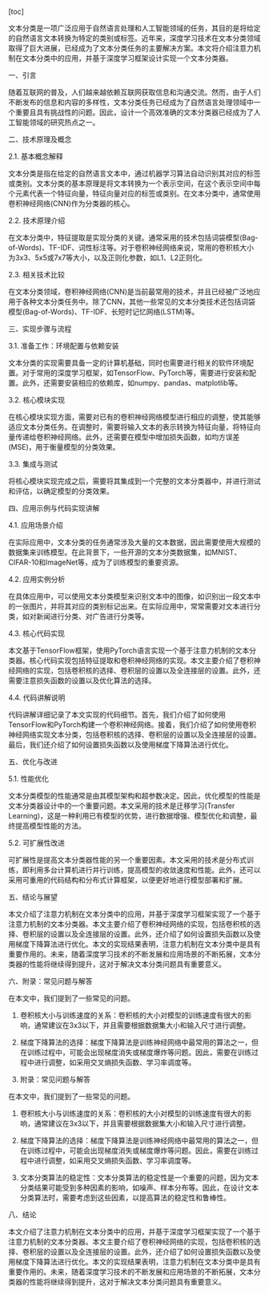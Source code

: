 
[toc]                    
                
                
文本分类是一项广泛应用于自然语言处理和人工智能领域的任务，其目的是将给定的自然语言文本转换为特定的类别或标签。近年来，深度学习技术在文本分类领域取得了巨大进展，已经成为了文本分类任务的主要解决方案。本文将介绍注意力机制在文本分类中的应用，并基于深度学习框架设计实现一个文本分类器。

一、引言

随着互联网的普及，人们越来越依赖互联网获取信息和沟通交流。然而，由于人们不断发布的信息和内容的多样性，文本分类任务已经成为了自然语言处理领域中一个重要且具有挑战性的问题。因此，设计一个高效准确的文本分类器已经成为了人工智能领域的研究热点之一。

二、技术原理及概念

2.1. 基本概念解释

文本分类是指在给定的自然语言文本中，通过机器学习算法自动识别其对应的标签或类别。文本分类的基本原理是将文本转换为一个表示空间，在这个表示空间中每个元素代表一个特征向量，特征向量对应的标签或类别。在文本分类中，通常使用卷积神经网络(CNN)作为分类器的核心。

2.2. 技术原理介绍

在文本分类中，特征提取是实现分类的关键。通常采用的技术包括词袋模型(Bag-of-Words)、TF-IDF、词性标注等。对于卷积神经网络来说，常用的卷积核大小为3x3、5x5或7x7等大小，以及正则化参数，如L1、L2正则化。

2.3. 相关技术比较

在文本分类领域，卷积神经网络(CNN)是当前最常用的技术，并且已经被广泛地应用于各种文本分类任务中。除了CNN，其他一些常见的文本分类技术还包括词袋模型(Bag-of-Words)、TF-IDF、长短时记忆网络(LSTM)等。

三、实现步骤与流程

3.1. 准备工作：环境配置与依赖安装

文本分类的实现需要具备一定的计算机基础，同时也需要进行相关的软件环境配置。对于常用的深度学习框架，如TensorFlow、PyTorch等，需要进行安装和配置。此外，还需要安装相应的依赖库，如numpy、pandas、matplotlib等。

3.2. 核心模块实现

在核心模块实现方面，需要对已有的卷积神经网络模型进行相应的调整，使其能够适应文本分类任务。在调整时，需要将输入文本的表示转换为特征向量，将特征向量传递给卷积神经网络。此外，还需要在模型中增加损失函数，如均方误差(MSE)，用于衡量模型的分类效果。

3.3. 集成与测试

将核心模块实现完成之后，需要将其集成到一个完整的文本分类器中，并进行测试和评估，以确定模型的分类效果。

四、应用示例与代码实现讲解

4.1. 应用场景介绍

在实际应用中，文本分类的任务通常涉及大量的文本数据，因此需要使用大规模的数据集来训练模型。在此背景下，一些开源的文本分类数据集，如MNIST、CIFAR-10和ImageNet等，成为了训练模型的重要资源。

4.2. 应用实例分析

在具体应用中，可以使用文本分类模型来识别文本中的图像，如识别出一段文本中的一张图片，并将其对应的类别标记出来。在实际应用中，常常需要对文本进行分类，如对新闻进行分类、对广告进行分类等。

4.3. 核心代码实现

本文基于TensorFlow框架，使用PyTorch语言实现一个基于注意力机制的文本分类器。核心代码实现包括特征提取和卷积神经网络的实现。本文主要介绍了卷积神经网络的实现，包括卷积核的选择、卷积层的设置以及全连接层的设置。此外，还需要注意损失函数的设置以及优化算法的选择。

4.4. 代码讲解说明

代码讲解详细记录了本文实现的代码细节。首先，我们介绍了如何使用TensorFlow和PyTorch构建一个卷积神经网络。接着，我们介绍了如何使用卷积神经网络实现文本分类，包括卷积核的选择、卷积层的设置以及全连接层的设置。最后，我们还介绍了如何设置损失函数以及使用梯度下降算法进行优化。

五、优化与改进

5.1. 性能优化

文本分类模型的性能通常是由其模型架构和超参数决定。因此，优化模型的性能是文本分类器设计中的一个重要问题。本文采用的技术是迁移学习(Transfer Learning)，这是一种利用已有模型的优势，进行数据增强、模型优化和调整，最终提高模型性能的方法。

5.2. 可扩展性改进

可扩展性是提高文本分类器性能的另一个重要因素。本文采用的技术是分布式训练，即利用多台计算机进行并行训练，提高模型的收敛速度和性能。此外，还可以采用可重用的代码结构和分布式计算框架，以便更好地进行模型部署和扩展。

五、结论与展望

本文介绍了注意力机制在文本分类中的应用，并基于深度学习框架实现了一个基于注意力机制的文本分类器。本文主要介绍了卷积神经网络的实现，包括卷积核的选择、卷积层的设置以及全连接层的设置。此外，还介绍了如何设置损失函数以及使用梯度下降算法进行优化。本文的实现结果表明，注意力机制在文本分类中是具有重要作用的。未来，随着深度学习技术的不断发展和应用场景的不断拓展，文本分类器的性能将继续得到提升，这对于解决文本分类问题具有重要意义。

六、附录：常见问题与解答

在本文中，我们提到了一些常见的问题。

1. 卷积核大小与训练速度的关系：卷积核的大小对模型的训练速度有很大的影响，通常建议在3x3以下，并且需要根据数据集大小和输入尺寸进行调整。

2. 梯度下降算法的选择：梯度下降算法是训练神经网络中最常用的算法之一，但在训练过程中，可能会出现梯度消失或梯度爆炸等问题。因此，需要在训练过程中进行调整，如采用交叉熵损失函数、学习率调度等。

7. 附录：常见问题与解答

在本文中，我们提到了一些常见的问题。

1. 卷积核大小与训练速度的关系：卷积核的大小对模型的训练速度有很大的影响，通常建议在3x3以下，并且需要根据数据集大小和输入尺寸进行调整。

2. 梯度下降算法的选择：梯度下降算法是训练神经网络中最常用的算法之一，但在训练过程中，可能会出现梯度消失或梯度爆炸等问题。因此，需要在训练过程中进行调整，如采用交叉熵损失函数、学习率调度等。

3. 文本分类算法的稳定性：文本分类算法的稳定性是一个重要的问题，因为文本分类结果可能受到多种因素的影响，如噪声、样本分布等。因此，在设计文本分类算法时，需要考虑到这些因素，以提高算法的稳定性和鲁棒性。

八、结论

本文介绍了注意力机制在文本分类中的应用，并基于深度学习框架实现了一个基于注意力机制的文本分类器。本文主要介绍了卷积神经网络的实现，包括卷积核的选择、卷积层的设置以及全连接层的设置。此外，还介绍了如何设置损失函数以及使用梯度下降算法进行优化。本文的实现结果表明，注意力机制在文本分类中是具有重要作用的。未来，随着深度学习技术的不断发展和应用场景的不断拓展，文本分类器的性能将继续得到提升，这对于解决文本分类问题具有重要意义。

